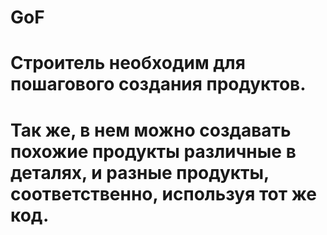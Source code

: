 # GoF
# Строитель необходим для пошагового создания продуктов. 
# Так же, в нем можно создавать похожие продукты различные в деталях, и разные продукты, соответственно, используя тот же код.
